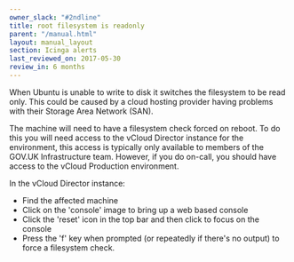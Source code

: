 ```yaml
---
owner_slack: "#2ndline"
title: root filesystem is readonly
parent: "/manual.html"
layout: manual_layout
section: Icinga alerts
last_reviewed_on: 2017-05-30
review_in: 6 months
---
```


When Ubuntu is unable to write to disk it switches the filesystem to be
read only. This could be caused by a cloud hosting provider having
problems with their Storage Area Network (SAN).

The machine will need to have a filesystem check forced on reboot. To do
this you will need access to the vCloud Director instance for the
environment, this access is typically only available to members
of the GOV.UK Infrastructure team. However, if you do on-call, you should have access
to the vCloud Production environment.

In the vCloud Director instance:

- Find the affected machine
- Click on the 'console' image to bring up a web based console
- Click the 'reset' icon in the top bar and then click to focus on the
  console
- Press the 'f' key when prompted (or repeatedly if there's no output)
  to force a filesystem check.
